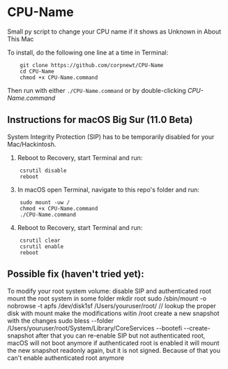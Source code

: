 # CPU-Name
Small py script to change your CPU name if it shows as Unknown in About This Mac

To install, do the following one line at a time in Terminal:
```
    git clone https://github.com/corpnewt/CPU-Name
    cd CPU-Name
    chmod +x CPU-Name.command
```
Then run with either `./CPU-Name.command` or by double-clicking *CPU-Name.command*

## Instructions for macOS Big Sur (11.0 Beta)
System Integrity Protection (SIP) has to be temporarily disabled for your Mac/Hackintosh.

1. Reboot to Recovery, start Terminal and run:
```
    csrutil disable
    reboot
```
3. In macOS open Terminal, navigate to this repo's folder and run:
```
    sudo mount -uw /
    chmod +x CPU-Name.command
    ./CPU-Name.command
```
4. Reboot to Recovery, start Terminal and run:
```
    csrutil clear
    csrutil enable
    reboot
```




## Possible fix (haven't tried yet):
To modify your root system volume:
disable SIP and authenticated root
mount the root system in some folder
mkdir root
sudo /sbin/mount -o nobrowse -t apfs /dev/disk1sf /Users/youruser/root/ // lookup the proper disk with mount
make the modifications witin /root
create a new snapshot with the changes
sudo bless --folder /Users/youruser/root/System/Library/CoreServices --bootefi --create-snapshot
after that you can re-enable SIP but not authenticated root, macOS will not boot anymore if authenticated root is enabled
it will mount the new snapshot readonly again, but it is not signed. Because of that you can't enable authenticated root anymore
